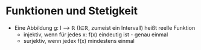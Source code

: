 # Funktionen und Stetigkeit
+ Eine Abbildung g: I --> ℝ (I⊆ℝ, zumeist ein Intervall) heißt reelle Funktion
	+ injektiv, wenn für jedes x: f(x) eindeutig ist - genau einmal
	+ surjektiv, wenn jedex f(x) mindestens einmal 
